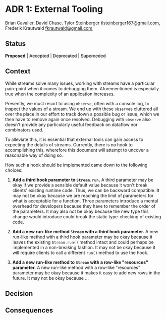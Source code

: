 # ADR 1: External Tooling

Brian Cavalier,
David Chase,
Tylor Steinberger <tlsteinberger167@gmail.com>,
Frederik Krautwald <fkrautwald@gmail.com>,

## Status

**Proposed** | ~~Accepted~~ | ~~Deprecated~~ | ~~Superceded~~

## Context

While streams solve many issues, working with streams have a particular 
pain-point when it comes to debugging them. Aforementioned is especially true 
when the complexity of an application increases.

Presently, we must resort to using `observe`, often with a console log, to 
inspect the values of a stream. We end up with these `observe`s cluttered all 
over the place in our effort to track down a possible bug or issue, which we 
then have to remove again once resolved. Debugging with `observe` also doesn't 
provide any particularly useful feedback on dataflow nor combinators used.

To alleviate this, it is essential that external tools can gain access to 
expecting the details of streams. Currently, there is no hook to accomplishing 
this, wherefore this document will attempt to uncover a reasonable way of 
doing so.

How such a hook should be implemented came down to the following choices:

1. **Add a third hook parameter to `Stream.run`.**
   A third parameter may be okay if we provide a sensible default value because 
   it won't break clients' existing runtime code. Thus, we can be backward 
   compatible. It may not be okay because we are reaching the limit of 
   parameters for what is acceptable for a function. Three parameters introduce 
   a mental overhead for developers because they have to remember the order of 
   the parameters. It may also not be okay because the new type this change 
   would introduce could break the static type-checking of existing code.

2. **Add a new run-like method `Stream` with a third hook parameter.**
   A new run-like method with a third hook parameter may be okay because it 
   leaves the existing `Stream.run()` method intact and could perhaps be 
   implemented in a non-breaking fashion. It may not be okay because it will 
   require clients to call a different `run()` method to use the hook.

3. **Add a new run-like method to `Stream` with a row-like "resources" parameter.**
   A new run-like method with a row-like "resources" parameter may be okay 
   because it makes it easy to add new rows in the future. It may not be okay 
   because ...

## Decision

## Consequences
